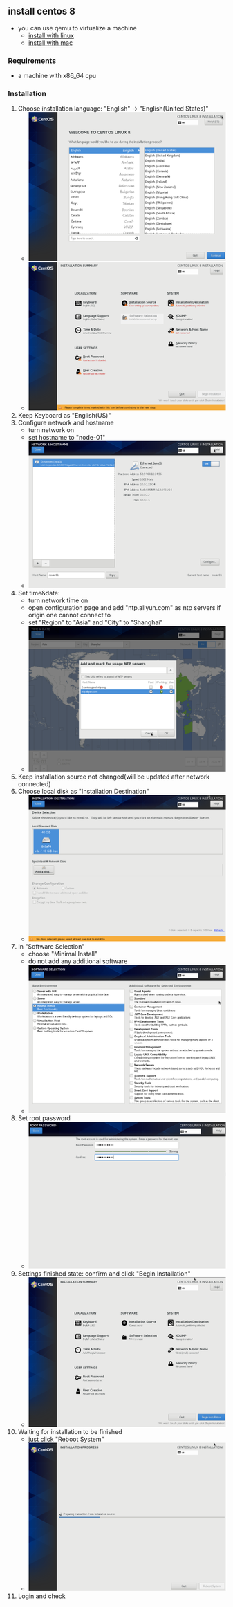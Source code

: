 ## install centos 8
* you can use qemu to virtualize a machine
    + [install with linux](qemu/install.with.linux.md)
    + [install with mac](qemu/install.with.mac.md)

### Requirements
* a machine with x86_64 cpu

### Installation
1. Choose installation language: "English" -> "English(United States)"
    + ![choose installation language](resources/choose.installation.language.png ':size=25%')
    + ![installation summary origin](resources/installation.summary.origin.png ':size=25%')
2. Keep Keyboard as "English(US)"
3. Configure network and hostname
    + turn network on
    + set hostname to "node-01"
    + ![configure network and hostname](resources/configure.network.and.hostname.png ':size=25%')
4. Set time&date:
    + turn network time on
    + open configuration page and add "ntp.aliyun.com" as ntp servers if origin one cannot connect to
    + set "Region" to "Asia" and "City" to "Shanghai"
    + ![set date and time](resources/set.date.and.time.png ':size=25%')
5. Keep installation source not changed(will be updated after network connected)
6. Choose local disk as "Installation Destination"
    + ![choose installation destination](resources/choose.installation.destination.png ':size=25%')
7. In "Software Selection"
    + choose "Minimal Install"
    + do not add any additional software
    + ![software selection](resources/software.selection.png ':size=25%')
8. Set root password
    + ![set root password](resources/set.root.password.png ':size=25%')
9. Settings finished state: confirm and click "Begin Installation"
    + ![installation summary finished](resources/installation.summary.finished.png ':size=25%')
10. Waiting for installation to be finished
    + just click "Reboot System"
    + ![waiting for installation finished](resources/waiting.for.installation.finished.png ':size=25%')
11. Login and check
